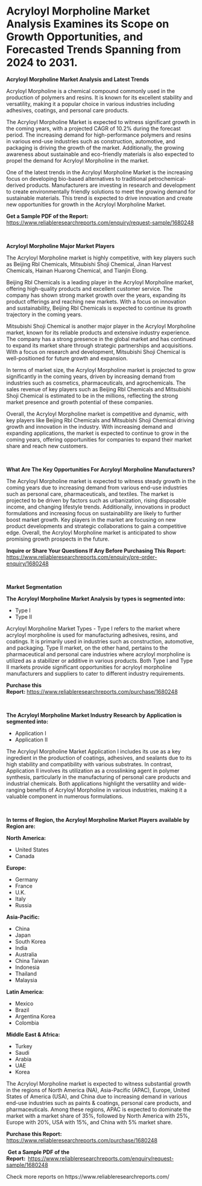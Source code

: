 <p><h1>Acryloyl Morpholine Market Analysis Examines its Scope on Growth Opportunities, and Forecasted Trends Spanning from 2024 to 2031.</h1></p><p><strong>Acryloyl Morpholine Market Analysis and Latest Trends</strong></p>
<p><p>Acryloyl Morpholine is a chemical compound commonly used in the production of polymers and resins. It is known for its excellent stability and versatility, making it a popular choice in various industries including adhesives, coatings, and personal care products.</p><p>The Acryloyl Morpholine Market is expected to witness significant growth in the coming years, with a projected CAGR of 10.2% during the forecast period. The increasing demand for high-performance polymers and resins in various end-use industries such as construction, automotive, and packaging is driving the growth of the market. Additionally, the growing awareness about sustainable and eco-friendly materials is also expected to propel the demand for Acryloyl Morpholine in the market.</p><p>One of the latest trends in the Acryloyl Morpholine Market is the increasing focus on developing bio-based alternatives to traditional petrochemical-derived products. Manufacturers are investing in research and development to create environmentally friendly solutions to meet the growing demand for sustainable materials. This trend is expected to drive innovation and create new opportunities for growth in the Acryloyl Morpholine Market.</p></p>
<p><strong>Get a Sample PDF of the Report:&nbsp;</strong> <a href="https://www.reliableresearchreports.com/enquiry/request-sample/1680248">https://www.reliableresearchreports.com/enquiry/request-sample/1680248</a></p>
<p>&nbsp;</p>
<p><strong>Acryloyl Morpholine Major Market Players</strong></p>
<p><p>The Acryloyl Morpholine market is highly competitive, with key players such as Beijing Rbl Chemicals, Mitsubishi Shoji Chemical, Jinan Harvest Chemicals, Hainan Huarong Chemical, and Tianjin Elong. </p><p>Beijing Rbl Chemicals is a leading player in the Acryloyl Morpholine market, offering high-quality products and excellent customer service. The company has shown strong market growth over the years, expanding its product offerings and reaching new markets. With a focus on innovation and sustainability, Beijing Rbl Chemicals is expected to continue its growth trajectory in the coming years.</p><p>Mitsubishi Shoji Chemical is another major player in the Acryloyl Morpholine market, known for its reliable products and extensive industry experience. The company has a strong presence in the global market and has continued to expand its market share through strategic partnerships and acquisitions. With a focus on research and development, Mitsubishi Shoji Chemical is well-positioned for future growth and expansion.</p><p>In terms of market size, the Acryloyl Morpholine market is projected to grow significantly in the coming years, driven by increasing demand from industries such as cosmetics, pharmaceuticals, and agrochemicals. The sales revenue of key players such as Beijing Rbl Chemicals and Mitsubishi Shoji Chemical is estimated to be in the millions, reflecting the strong market presence and growth potential of these companies.</p><p>Overall, the Acryloyl Morpholine market is competitive and dynamic, with key players like Beijing Rbl Chemicals and Mitsubishi Shoji Chemical driving growth and innovation in the industry. With increasing demand and expanding applications, the market is expected to continue to grow in the coming years, offering opportunities for companies to expand their market share and reach new customers.</p></p>
<p>&nbsp;</p>
<p><strong>What Are The Key Opportunities For Acryloyl Morpholine Manufacturers?</strong></p>
<p><p>The Acryloyl Morpholine market is expected to witness steady growth in the coming years due to increasing demand from various end-use industries such as personal care, pharmaceuticals, and textiles. The market is projected to be driven by factors such as urbanization, rising disposable income, and changing lifestyle trends. Additionally, innovations in product formulations and increasing focus on sustainability are likely to further boost market growth. Key players in the market are focusing on new product developments and strategic collaborations to gain a competitive edge. Overall, the Acryloyl Morpholine market is anticipated to show promising growth prospects in the future.</p></p>
<p><strong>Inquire or Share Your Questions If Any Before Purchasing This Report:</strong> <a href="https://www.reliableresearchreports.com/enquiry/pre-order-enquiry/1680248">https://www.reliableresearchreports.com/enquiry/pre-order-enquiry/1680248</a></p>
<p>&nbsp;</p>
<p><strong>Market Segmentation</strong></p>
<p><strong>The Acryloyl Morpholine Market Analysis by types is segmented into:</strong></p>
<p><ul><li>Type I</li><li>Type II</li></ul></p>
<p><p>Acryloyl Morpholine Market Types - Type I refers to the market where acryloyl morpholine is used for manufacturing adhesives, resins, and coatings. It is primarily used in industries such as construction, automotive, and packaging. Type II market, on the other hand, pertains to the pharmaceutical and personal care industries where acryloyl morpholine is utilized as a stabilizer or additive in various products. Both Type I and Type II markets provide significant opportunities for acryloyl morpholine manufacturers and suppliers to cater to different industry requirements.</p></p>
<p><strong>Purchase this Report:&nbsp;</strong><a href="https://www.reliableresearchreports.com/purchase/1680248">https://www.reliableresearchreports.com/purchase/1680248</a></p>
<p>&nbsp;</p>
<p><strong>The Acryloyl Morpholine Market Industry Research by Application is segmented into:</strong></p>
<p><ul><li>Application I</li><li>Application II</li></ul></p>
<p><p>The Acryloyl Morpholine Market Application I includes its use as a key ingredient in the production of coatings, adhesives, and sealants due to its high stability and compatibility with various substrates. In contrast, Application II involves its utilization as a crosslinking agent in polymer synthesis, particularly in the manufacturing of personal care products and industrial chemicals. Both applications highlight the versatility and wide-ranging benefits of Acryloyl Morpholine in various industries, making it a valuable component in numerous formulations.</p></p>
<p>&nbsp;</p>
<p><strong>In terms of Region, the Acryloyl Morpholine Market Players available by Region are:</strong></p>
<p>
    <p> <strong> North America: </strong>
        <ul>
            <li>United States</li>
            <li>Canada</li>
        </ul>
        </p> 
    <p> <strong> Europe: </strong>
        <ul>
            <li>Germany</li>
            <li>France</li>
            <li>U.K.</li>
            <li>Italy</li>
            <li>Russia</li>
        </ul>
        </p> 
    <p> <strong> Asia-Pacific: </strong>
        <ul>
            <li>China</li>
            <li>Japan</li>
            <li>South Korea</li>
            <li>India</li>
            <li>Australia</li>
            <li>China Taiwan</li>
            <li>Indonesia</li>
            <li>Thailand</li>
            <li>Malaysia</li>
        </ul>
        </p> 
    <p> <strong> Latin America: </strong>
        <ul>
            <li>Mexico</li>
            <li>Brazil</li>
            <li>Argentina Korea</li>
            <li>Colombia</li>
        </ul>
        </p> 
    <p> <strong> Middle East & Africa: </strong>
        <ul>
            <li>Turkey</li>
            <li>Saudi</li>
            <li>Arabia</li>
            <li>UAE</li>
            <li>Korea</li>
        </ul>
    </p>
    </p>
<p><p>The Acryloyl Morpholine market is expected to witness substantial growth in the regions of North America (NA), Asia-Pacific (APAC), Europe, United States of America (USA), and China due to increasing demand in various end-use industries such as paints & coatings, personal care products, and pharmaceuticals. Among these regions, APAC is expected to dominate the market with a market share of 35%, followed by North America with 25%, Europe with 20%, USA with 15%, and China with 5% market share.</p></p>
<p><strong>Purchase this Report: </strong><a href="https://www.reliableresearchreports.com/purchase/1680248">https://www.reliableresearchreports.com/purchase/1680248</a></p>
<p>&nbsp;<strong>Get a Sample PDF of the Report:&nbsp;&nbsp;</strong><a href="https://www.reliableresearchreports.com/enquiry/request-sample/1680248">https://www.reliableresearchreports.com/enquiry/request-sample/1680248</a></p>
<p><strong></strong></p>
<p>Check more reports on https://www.reliableresearchreports.com/</p>